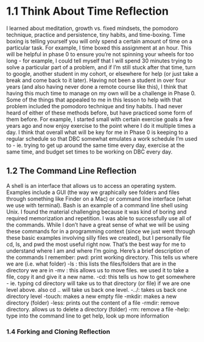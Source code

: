 # 1.1 Think About Time Reflection
I learned about meditation, growth vs. fixed mindsets, the pomodoro technique, practice and persistence, tiny habits, and time-boxing. Time boxing is telling yourself you will only spend a certain amount of time on a particular task. For example, I time boxed this assignment at an hour. This will be helpful in phase 0 to ensure you’re not spinning your wheels for too long - for example, I could tell myself that I will spend 30 minutes trying to solve a particular part of a problem, and if I’m still stuck after that time, turn to google, another student in my cohort, or elsewhere for help (or just take a break and come back to it later). Having not been a student in over four years (and also having never done a remote course like this), I think that having this much time to manage on my own will be a challenge in Phase 0. Some of the things that appealed to me in this lesson to help with that problem included the pomodoro technique and tiny habits. I had never heard of either of these methods before, but have practiced some form of them before. For example, I started small with certain exercise goals a few years ago and now enjoy exercise to the point where I do it multiple times a day. I think that overall what will be key for me in Phase 0 is keeping to a regular schedule so that DBC somewhat emulates a work schedule I’m used to - ie. trying to get up around the same time every day, exercise at the same time, and budget set times to be working on DBC every day.
## 1.2 The Command Line Reflection
A shell is an interface that allows us to access an operating system. Examples include a GUI (the way we graphically see folders and files through something like Finder on a Mac) or command line interface (what we use with terminal). Bash is an example of a command line shell using Unix. I found the material challenging because it was kind of boring and required memorization and repetition. I was able to successfully use all of the commands. While I don’t have a great sense of what we will be using these commands for in a programming context (since we just went through these basic examples involving silly files we created), but I personally file cd, ls, and pwd the most useful right now. That’s the best way for me to understand where I am and where I’m going. Here’s a brief description of the commands I remember:
pwd: print working directory. This tells us where we are (i.e. what folder)
-ls : this lists the files/folders that are in the directory we are in
-mv : this allows us to move files. we used it to take a file, copy it and give it a new name.
-cd: this tells us how to get somewhere - ie. typing cd directory will take us to that directory (or file) if we are one level above. also cd .. will take us back one level.
-../: takes us back one directory level
-touch: makes a new empty file
-mkdir: makes a new directory (folder)
-less: prints out the content of a file
-rmdir: remove directory. allows us to delete a directory (folder)
-rm: remove a file
-help: type into the command line to get help, look up more information
### 1.4 Forking and Cloning Reflection